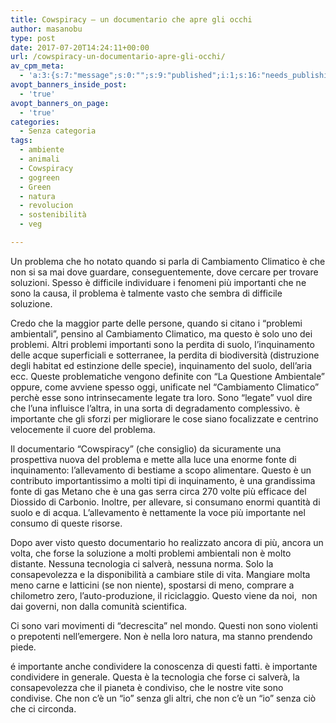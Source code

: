 ```yaml
---
title: Cowspiracy – un documentario che apre gli occhi
author: masanobu
type: post
date: 2017-07-20T14:24:11+00:00
url: /cowspiracy-un-documentario-apre-gli-occhi/
av_cpm_meta:
  - 'a:3:{s:7:"message";s:0:"";s:9:"published";i:1;s:16:"needs_publishing";b:0;}'
avopt_banners_inside_post:
  - 'true'
avopt_banners_on_page:
  - 'true'
categories:
  - Senza categoria
tags:
  - ambiente
  - animali
  - Cowspiracy
  - gogreen
  - Green
  - natura
  - revolucion
  - sostenibilità
  - veg

---
```

<p style="text-align: left;">
  Un problema che ho notato quando si parla di Cambiamento Climatico è che non si sa mai dove guardare, conseguentemente, dove cercare per trovare soluzioni. Spesso è difficile individuare i fenomeni più importanti che ne sono la causa, il problema è talmente vasto che sembra di difficile soluzione.
</p>

<p style="text-align: left;">
  Credo che la maggior parte delle persone, quando si citano i &#8220;problemi ambientali&#8221;, pensino al Cambiamento Climatico, ma questo è solo uno dei problemi. Altri problemi importanti sono la perdita di suolo, l&#8217;inquinamento delle acque superficiali e sotterranee, la perdita di biodiversità (distruzione degli habitat ed estinzione delle specie), inquinamento del suolo, dell&#8217;aria ecc. Queste problematiche vengono definite con &#8220;La Questione Ambientale&#8221; oppure, come avviene spesso oggi, unificate nel &#8220;Cambiamento Climatico&#8221; perchè esse sono intrinsecamente legate tra loro. Sono &#8220;legate&#8221; vuol dire che l&#8217;una influisce l&#8217;altra, in una sorta di degradamento complessivo. è importante che gli sforzi per migliorare le cose siano focalizzate e centrino velocemente il cuore del problema.
</p>

<p style="text-align: left;">
  Il documentario &#8220;Cowspiracy&#8221; (che consiglio) da sicuramente una prospettiva nuova del problema e mette alla luce una enorme fonte di inquinamento: l&#8217;allevamento di bestiame a scopo alimentare. Questo è un contributo importantissimo a molti tipi di inquinamento, è una grandissima fonte di gas Metano che è una gas serra circa 270 volte più efficace del Diossido di Carbonio. Inoltre, per allevare, si consumano enormi quantità di suolo e di acqua. L&#8217;allevamento è nettamente la voce più importante nel consumo di queste risorse.
</p>

<p style="text-align: left;">
  Dopo aver visto questo documentario ho realizzato ancora di più, ancora un volta, che forse la soluzione a molti problemi ambientali non è molto distante. Nessuna tecnologia ci salverà, nessuna norma. Solo la consapevolezza e la disponibilità a cambiare stile di vita. Mangiare molta meno carne e latticini (se non niente), spostarsi di meno, comprare a chilometro zero, l&#8217;auto-produzione, il riciclaggio. Questo viene da noi,  non dai governi, non dalla comunità scientifica.
</p>

<p style="text-align: left;">
  Ci sono vari movimenti di &#8220;decrescita&#8221; nel mondo. Questi non sono violenti o prepotenti nell&#8217;emergere. Non è nella loro natura, ma stanno prendendo piede.
</p>

<p style="text-align: left;">
  é importante anche condividere la conoscenza di questi fatti. è importante condividere in generale. Questa è la tecnologia che forse ci salverà, la consapevolezza che il pianeta è condiviso, che le nostre vite sono condivise. Che non c&#8217;è un &#8220;io&#8221; senza gli altri, che non c&#8217;è un &#8220;io&#8221; senza ciò che ci circonda.
</p>

&nbsp;